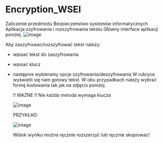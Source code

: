 # Encryption_WSEI
Zaliczenie przedmiotu Bezpieczeństwo systemów informatycznych 
Aplikacja szyfrowania i rozszyfrowania tekstu
Główny interface aplikacji poniżej.
![image](https://github.com/JakubSencio/Encryption_WSEI/assets/116436495/352238af-9276-4a39-8c91-9f917fd4393c)

Aby zaszyfrowac/rozszyfrować tekst należy:
- wpisać tekst do zaszyfrowania
- wpisać klucz
- następnie wybieramy opcje szyfrowania/deszyfrowania
  W rubryce wyświetli się nam gotowy tekst. W obu przypadkach należy wybrać formę kodowania tak jak na zdjęciu poniżej.

  !! WAŻNE !! Nie każda metoda wymaga klucza

  ![image](https://github.com/JakubSencio/Encryption_WSEI/assets/116436495/1089dd0e-9c65-43a2-9de7-9c64199a3dbe)

  PRZYKŁAD:

  ![image](https://github.com/JakubSencio/Encryption_WSEI/assets/116436495/1bf706ed-04d8-4ebb-9f5f-3d54ee8132de)

  Widok wyniku można ręcznie rozszerzyć lub ręcznie skopiowac!



  

